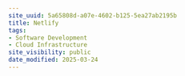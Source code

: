 ```yaml
---
site_uuid: 5a65808d-a07e-4602-b125-5ea27ab2195b
title: Netlify
tags:
- Software Development
- Cloud Infrastructure
site_visibility: public
date_modified: 2025-03-24
---
```





